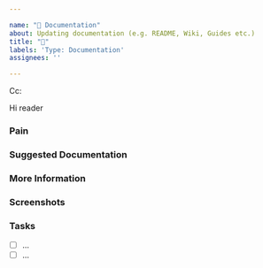 ```yaml
---

name: "📝 Documentation"
about: Updating documentation (e.g. README, Wiki, Guides etc.) 
title: "📝"
labels: 'Type: Documentation'
assignees: ''

---
```


<!-- These comments automatically delete -->

<!-- **Tip:** Delete parts that are not relevant -->

<!-- Next to Cc:, @ mention users who should be in the loop -->

Cc:

<!-- Replace reader with target audiance-->

Hi reader

### Pain

<!-- Explain the pain you are experiencing -->

### Suggested Documentation

<!-- Short summary of the documentation that should be added -->


### More Information

<!-- Add any other context here -->

### Screenshots

<!-- If applicable, add screenshots to help explain your problem. -->

### Tasks

<!--Add GitHub tasks--> 

- [ ]  ...
- [ ]  ...
